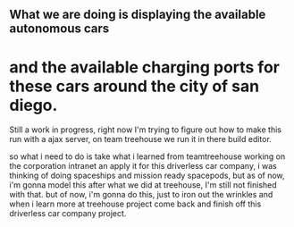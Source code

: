 ## What we are doing is displaying the available autonomous cars 
# and the available charging ports for these cars around the city of san diego.
Still a work in progress, right now I'm trying to figure out how to make this run
with a ajax server, on team treehouse we run it in there build editor.



so what i need to do is take what i learned from teamtreehouse working on 
 the corporation intranet an apply it for this driverless car company, i was thinking of 
 doing spaceships and mission ready spacepods, but as of now, i'm gonna model this
 after what we did at treehouse, I'm still not finished with that.
 but of now, i'm gonna do this, just to iron out the wrinkles and when i learn
 more at treehouse project come back and finish off this driverless car company project.
 
 
